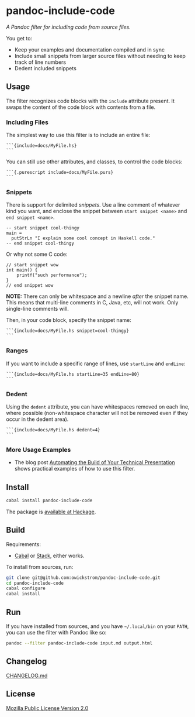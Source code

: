 # pandoc-include-code

_A Pandoc filter for including code from source files._

You get to:

* Keep your examples and documentation compiled and in sync
* Include small snippets from larger source files without needing to keep
  track of line numbers
* Dedent included snippets

## Usage

The filter recognizes code blocks with the `include` attribute present. It
swaps the content of the code block with contents from a file.

### Including Files

The simplest way to use this filter is to include an entire file:

    ```{include=docs/MyFile.hs}
    ```

You can still use other attributes, and classes, to control the code blocks:

    ```{.purescript include=docs/MyFile.purs}
    ```

### Snippets

There is support for delimited _snippets_. Use a line comment of
whatever kind you want, and enclose the snippet between `start snippet
<name>` and `end snippet <name>`.

    -- start snippet cool-thingy
    main =
      putStrLn "I explain some cool concept in Haskell code."
    -- end snippet cool-thingy

Or why not some C code:

    // start snippet wow
    int main() {
        printf("such performance");
    }
    // end snippet wow

**NOTE:** There can only be whitespace and a newline _after_ the
snippet name. This means that multi-line comments in C, Java, etc,
will not work. Only single-line comments will.

Then, in your code block, specify the snippet name:

    ```{include=docs/MyFile.hs snippet=cool-thingy}
    ```

### Ranges

If you want to include a specific range of lines, use `startLine` and `endLine`:

    ```{include=docs/MyFile.hs startLine=35 endLine=80}
    ```

### Dedent

Using the `dedent` attribute, you can have whitespaces removed on each line,
where possible (non-whitespace character will not be removed even if they occur
in the dedent area).

    ```{include=docs/MyFile.hs dedent=4}
    ```

### More Usage Examples

* The blog post [Automating the Build of Your Technical Presentation](https://wickstrom.tech/programming/2017/09/24/automating-the-build-of-your-technical-presentation.html)
  shows practical examples of how to use this filter.

## Install

```bash
cabal install pandoc-include-code
```

The package is [available at Hackage](https://hackage.haskell.org/package/pandoc-include-code).

## Build

Requirements:

* [Cabal](https://www.haskell.org/cabal/) or
  [Stack](https://docs.haskellstack.org/en/stable/README/), either works.

To install from sources, run:

```bash
git clone git@github.com:owickstrom/pandoc-include-code.git
cd pandoc-include-code
cabal configure
cabal install
```

## Run

If you have installed from sources, and you have `~/.local/bin` on your
`PATH`, you can use the filter with Pandoc like so:

```bash
pandoc --filter pandoc-include-code input.md output.html
```

## Changelog

[CHANGELOG.md](CHANGELOG.md)

## License

[Mozilla Public License Version 2.0](LICENSE)
